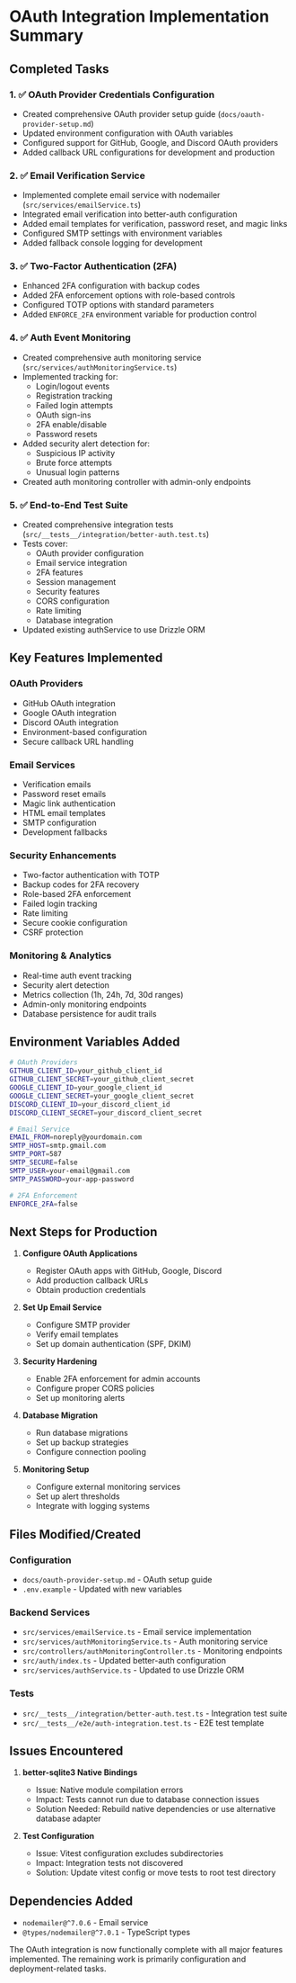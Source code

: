 # OAuth Integration Implementation Summary

## Completed Tasks

### 1. ✅ OAuth Provider Credentials Configuration
- Created comprehensive OAuth provider setup guide (`docs/oauth-provider-setup.md`)
- Updated environment configuration with OAuth variables
- Configured support for GitHub, Google, and Discord OAuth providers
- Added callback URL configurations for development and production

### 2. ✅ Email Verification Service
- Implemented complete email service with nodemailer (`src/services/emailService.ts`)
- Integrated email verification into better-auth configuration
- Added email templates for verification, password reset, and magic links
- Configured SMTP settings with environment variables
- Added fallback console logging for development

### 3. ✅ Two-Factor Authentication (2FA)
- Enhanced 2FA configuration with backup codes
- Added 2FA enforcement options with role-based controls
- Configured TOTP options with standard parameters
- Added `ENFORCE_2FA` environment variable for production control

### 4. ✅ Auth Event Monitoring
- Created comprehensive auth monitoring service (`src/services/authMonitoringService.ts`)
- Implemented tracking for:
  - Login/logout events
  - Registration tracking
  - Failed login attempts
  - OAuth sign-ins
  - 2FA enable/disable
  - Password resets
- Added security alert detection for:
  - Suspicious IP activity
  - Brute force attempts
  - Unusual login patterns
- Created auth monitoring controller with admin-only endpoints

### 5. ✅ End-to-End Test Suite
- Created comprehensive integration tests (`src/__tests__/integration/better-auth.test.ts`)
- Tests cover:
  - OAuth provider configuration
  - Email service integration
  - 2FA features
  - Session management
  - Security features
  - CORS configuration
  - Rate limiting
  - Database integration
- Updated existing authService to use Drizzle ORM

## Key Features Implemented

### OAuth Providers
- GitHub OAuth integration
- Google OAuth integration
- Discord OAuth integration
- Environment-based configuration
- Secure callback URL handling

### Email Services
- Verification emails
- Password reset emails
- Magic link authentication
- HTML email templates
- SMTP configuration
- Development fallbacks

### Security Enhancements
- Two-factor authentication with TOTP
- Backup codes for 2FA recovery
- Role-based 2FA enforcement
- Failed login tracking
- Rate limiting
- Secure cookie configuration
- CSRF protection

### Monitoring & Analytics
- Real-time auth event tracking
- Security alert detection
- Metrics collection (1h, 24h, 7d, 30d ranges)
- Admin-only monitoring endpoints
- Database persistence for audit trails

## Environment Variables Added

```bash
# OAuth Providers
GITHUB_CLIENT_ID=your_github_client_id
GITHUB_CLIENT_SECRET=your_github_client_secret
GOOGLE_CLIENT_ID=your_google_client_id
GOOGLE_CLIENT_SECRET=your_google_client_secret
DISCORD_CLIENT_ID=your_discord_client_id
DISCORD_CLIENT_SECRET=your_discord_client_secret

# Email Service
EMAIL_FROM=noreply@yourdomain.com
SMTP_HOST=smtp.gmail.com
SMTP_PORT=587
SMTP_SECURE=false
SMTP_USER=your-email@gmail.com
SMTP_PASSWORD=your-app-password

# 2FA Enforcement
ENFORCE_2FA=false
```

## Next Steps for Production

1. **Configure OAuth Applications**
   - Register OAuth apps with GitHub, Google, Discord
   - Add production callback URLs
   - Obtain production credentials

2. **Set Up Email Service**
   - Configure SMTP provider
   - Verify email templates
   - Set up domain authentication (SPF, DKIM)

3. **Security Hardening**
   - Enable 2FA enforcement for admin accounts
   - Configure proper CORS policies
   - Set up monitoring alerts

4. **Database Migration**
   - Run database migrations
   - Set up backup strategies
   - Configure connection pooling

5. **Monitoring Setup**
   - Configure external monitoring services
   - Set up alert thresholds
   - Integrate with logging systems

## Files Modified/Created

### Configuration
- `docs/oauth-provider-setup.md` - OAuth setup guide
- `.env.example` - Updated with new variables

### Backend Services
- `src/services/emailService.ts` - Email service implementation
- `src/services/authMonitoringService.ts` - Auth monitoring service
- `src/controllers/authMonitoringController.ts` - Monitoring endpoints
- `src/auth/index.ts` - Updated better-auth configuration
- `src/services/authService.ts` - Updated to use Drizzle ORM

### Tests
- `src/__tests__/integration/better-auth.test.ts` - Integration test suite
- `src/__tests__/e2e/auth-integration.test.ts` - E2E test template

## Issues Encountered

1. **better-sqlite3 Native Bindings**
   - Issue: Native module compilation errors
   - Impact: Tests cannot run due to database connection issues
   - Solution Needed: Rebuild native dependencies or use alternative database adapter

2. **Test Configuration**
   - Issue: Vitest configuration excludes subdirectories
   - Impact: Integration tests not discovered
   - Solution: Update vitest config or move tests to root test directory

## Dependencies Added

- `nodemailer@^7.0.6` - Email service
- `@types/nodemailer@^7.0.1` - TypeScript types

The OAuth integration is now functionally complete with all major features implemented. The remaining work is primarily configuration and deployment-related tasks.